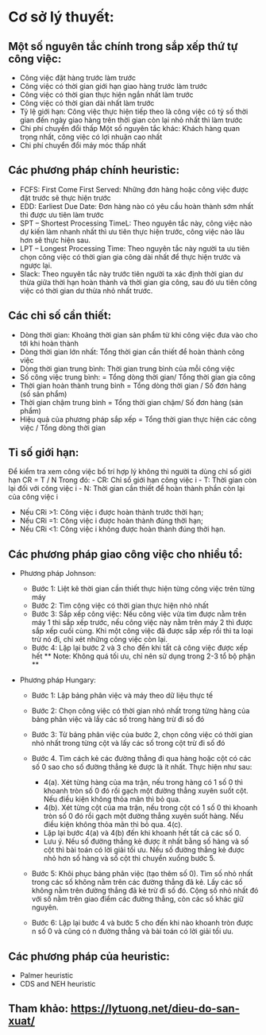 # Cơ sở lý thuyết:
## Một số nguyên tắc chính trong sắp xếp thứ tự công việc:
- Công việc đặt hàng trước làm trước
- Công việc có thời gian giới hạn giao hàng trước làm trước
- Công việc có thời gian thực hiện ngắn nhất làm trước
- Công việc có thời gian dài nhất làm trước
- Tỷ lệ giới hạn: Công việc thực hiện tiếp theo là công việc có tỷ số thời gian đến ngày giao hàng
trên thời gian còn lại nhỏ nhất thì làm trước
- Chi phí chuyển đổi thấp
Một số nguyên tắc khác: Khách hàng quan trọng nhất, công việc có lợi nhuận cao nhất
- Chi phí chuyển đổi máy móc thấp nhất

## Các phương pháp chính heuristic: 
- FCFS: First Come First Served: Những đơn hàng hoặc công việc được đặt trước sẽ thực hiện trước
- EDD: Earliest Due Date: Đơn hàng nào có yêu cầu hoàn thành sớm nhất thì được ưu tiên làm trước
- SPT – Shortest Processing TimeL: Theo nguyên tắc này, công việc nào dự kiến làm nhanh nhất thì ưu tiên thực hiện trước, công việc nào lâu hơn sẽ thực hiện sau.
- LPT – Longest Processing Time: Theo nguyên tắc này người ta ưu tiên chọn công việc có thời gian gia công dài nhất để thực hiện trước và ngược lại.
- Slack: Theo nguyên tắc này trước tiên người ta xác định thời gian dư thừa giữa thời hạn hoàn thành và thời gian gia công, sau đó ưu tiên công việc có thời gian dư thừa nhỏ nhất trước.

## Các chỉ số cần thiết:
- Dòng thời gian: Khoảng thời gian sản phẩm từ khi công việc đưa vào cho tới khi hoàn thành
- Dòng thời gian lớn nhất: Tổng thời gian cần thiết để hoàn thành công việc
- Dòng thời gian trung bình: Thời gian trung bình của mỗi công việc
- Số công việc trung bình: = Tổng dòng thời gian/ Tổng thời gian gia công
- Thời gian hoàn thành trung bình = Tổng dòng thời gian / Số đơn hàng (số sản phẩm)
- Thời gian chậm trung bình = Tổng thời gian chậm/ Số đơn hàng (sản phẩm)
- Hiệu quả của phương pháp sắp xếp = Tổng thời gian thực hiện các công việc / Tổng dòng thời gian

## Tỉ số giới hạn:
Để kiểm tra xem công việc bố trí hợp lý không thì người ta dùng chỉ số giới hạn
CR = T / N
Trong đó: 
    - CR: Chỉ số giới hạn công việc i
    - T: Thời gian còn lại đối với công việc i 
    - N: Thời gian cần thiết để hoàn thành phần còn lại của công việc i

- Nếu CRi >1: Công việc i được hoàn thành trước thời hạn;
- Nếu CRi =1: Công việc i được hoàn thành đúng thời hạn;
- Nếu CRi <1: Công việc i không được hoàn thành đúng thời hạn.


## Các phương pháp giao công việc cho nhiều tổ: 
- Phương pháp Johnson:
    - Bước 1: Liệt kê thời gian cần thiết thực hiện từng công việc trên từng máy
    - Bước 2: Tìm công việc có thời gian thực hiện nhỏ nhất
    - Bước 3: Sắp xếp công việc: Nếu công việc vừa tìm được nằm trên máy 1 thì sắp xếp trước, nếu công việc này nằm trên máy 2 thì được sắp xếp cuối cùng. Khi một công việc đã được sắp xếp rồi thì ta loại trừ nó đi, chỉ xét những công việc còn lại.
    - Bước 4: Lặp lại bước 2 và 3 cho đến khi tất cả công việc được xếp hết
** Note: Không quá tối ưu, chỉ nên sử dụng trong 2-3 tổ bộ phận **

- Phương pháp Hungary:
    - Bước 1: Lập bảng phân việc và máy theo dữ liệu thực tế
    - Bước 2: Chọn công việc có thời gian nhỏ nhất trong từng hàng của bảng phân việc và lấy các số trong hàng trừ đi số đó
    - Bước 3: Từ bảng phân việc của bước 2, chọn công việc có thời gian nhỏ nhất trong từng cột và lấy các số trong cột trừ đi số đó
    - Bước 4. Tìm cách kẻ các đường thẳng đi qua hàng hoặc cột có các số 0 sao cho số đường thẳng kẻ được là ít nhất. Thực hiện như sau:
        - 4(a). Xét từng hàng của ma trận, nếu trong hàng có 1 số 0 thì khoanh tròn số 0 đó rồi gạch một đường thẳng xuyên suốt cột. Nếu điều kiện không thỏa mãn thì bỏ qua.
        - 4(b). Xét từng cột của ma trận, nếu trong cột có 1 số 0 thì khoanh tròn số 0 đó rồi gạch một đường thẳng xuyên suốt hàng. Nếu điều kiện không thỏa mãn thì bỏ qua. 4(c).
        - Lặp lại bước 4(a) và 4(b) đến khi khoanh hết tất cả các số 0.
        - Lưu ý. Nếu số đường thẳng kẻ được ít nhất bằng số hàng và số cột thì bài toán có lời giải tối ưu. Nếu số đường thẳng kẻ được nhỏ hơn số hàng và số cột thì chuyển xuống bước 5.

    - Bước 5: Khôi phục bảng phân việc (tạo thêm số 0). Tìm số nhỏ nhất trong các số không nằm trên các đường thẳng đã kẻ. Lấy các số không nằm trên đường thẳng đã kẻ trừ đi số đó. Cộng số nhỏ nhất đó với số nằm trên giao điểm các đường thẳng, còn các số khác giữ nguyên.

    - Bước 6: Lặp lại bước 4 và bước 5 cho đến khi nào khoanh tròn được n số 0 và cũng có n đường thẳng và bài toán có lời giải tối ưu.

## Các phương pháp của heuristic: 
- Palmer heuristic
- CDS and NEH heuristic













## Tham khảo: https://lytuong.net/dieu-do-san-xuat/
